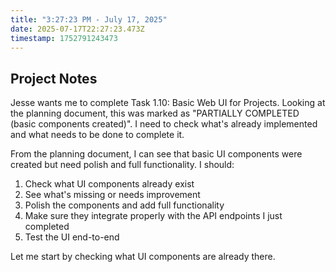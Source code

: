 ```yaml
---
title: "3:27:23 PM - July 17, 2025"
date: 2025-07-17T22:27:23.473Z
timestamp: 1752791243473
---
```


## Project Notes

Jesse wants me to complete Task 1.10: Basic Web UI for Projects. Looking at the planning document, this was marked as "PARTIALLY COMPLETED (basic components created)". I need to check what's already implemented and what needs to be done to complete it.

From the planning document, I can see that basic UI components were created but need polish and full functionality. I should:

1. Check what UI components already exist
2. See what's missing or needs improvement
3. Polish the components and add full functionality
4. Make sure they integrate properly with the API endpoints I just completed
5. Test the UI end-to-end

Let me start by checking what UI components are already there.
